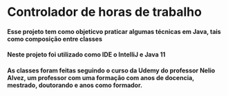 # Controlador de horas de trabalho
#### Esse projeto tem como objeticvo praticar algumas técnicas em Java, tais como composição entre classes
#### Neste projeto foi utilizado como IDE o IntelliJ e Java 11
#### As classes foram feitas seguindo o curso da Udemy do professor Nelio Alvez, um professor com uma formação com anos de docencia, mestrado, doutorando e anos como formador.


